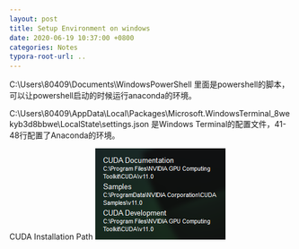 ```yaml
---
layout: post
title: Setup Environment on windows
date: 2020-06-19 10:37:00 +0800
categories: Notes
typora-root-url: ..
---
```


C:\Users\80409\Documents\WindowsPowerShell 里面是powershell的脚本，可以让powershell启动的时候运行anaconda的环境。

C:\Users\80409\AppData\Local\Packages\Microsoft.WindowsTerminal_8wekyb3d8bbwe\LocalState\settings.json 是Windows Terminal的配置文件，41-48行配置了Anaconda的环境。

CUDA Installation Path
![img](/assets/images/CUDA_installation.png)